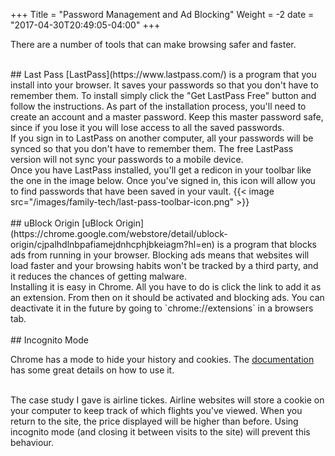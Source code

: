 +++
Title = "Password Management and Ad Blocking"
Weight = -2
date = "2017-04-30T20:49:05-04:00"
+++

There are a number of tools that can make browsing safer and faster.

<br />
## Last Pass
[LastPass](https://www.lastpass.com/) is a program that you install into your browser. It saves your passwords so that you don't have to remember them. To install simply click the "Get LastPass Free" button and follow the instructions. As part of the installation process, you'll need to create an account and a master password. Keep this master password safe, since if you lose it you will lose access to all the saved passwords.

<br />
If you sign in to LastPass on another computer, all your passwords will be synced so that you don't have to remember them. The free LastPass version will not sync your passwords to a mobile device.

<br />
Once you have LastPass installed, you'll get a redicon in your toolbar like the one in the image below. Once you've signed in, this icon will allow you to find passwords that have been saved in your vault.
{{< image src="/images/family-tech/last-pass-toolbar-icon.png" >}} 

<br />
<br />
## uBlock Origin
[uBlock Origin](https://chrome.google.com/webstore/detail/ublock-origin/cjpalhdlnbpafiamejdnhcphjbkeiagm?hl=en) is a program that blocks ads from running in your browser. Blocking ads means that websites will load faster and your browsing habits won't be tracked by a third party, and it reduces the chances of getting malware.

<br />
Installing it is easy in Chrome. All you have to do is click the link to add it as an extension. From then on it should be activated and blocking ads. You can deactivate it in the future by going to `chrome://extensions` in a browsers tab.

<br />
<br />
## Incognito Mode

Chrome has a mode to hide your history and cookies. The [documentation](https://support.google.com/chrome/answer/95464?source=gsearch&hl=en) has some great details on how to use it.

<br />
The case study I gave is airline tickes. Airline websites will store a cookie on your computer to keep track of which flights you've viewed. When you return to the site, the price displayed will be higher than before. Using incognito mode (and closing it between visits to the site) will prevent this behaviour.


